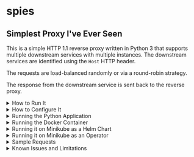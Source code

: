 # spies

## Simplest Proxy I've Ever Seen

This is a simple HTTP 1.1 reverse proxy written in Python 3 that supports multiple downstream services with multiple instances. The downstream services are identified using the `Host` HTTP header.

The requests are load-balanced randomly or via a round-robin strategy.

The response from the downstream service is sent back to the reverse proxy.

<details>
  <summary>How to Run It</summary>

You can install it in Python virtual environment

... or...

You can run it via a Docker container

... or...

You can run it on minikube (by installing it via Helm or an Operator and a CRD)

</details>

<details>
  <summary>How to Configure It</summary>

The `proxy.yaml` is the configuration file. You have to restart the application in order for the configuration to take effect. Also, for Docker/minikube, you have to rebuild the Docker image and redeploy the helm chart in order for the configuation to take effect.

### The `listen` Section

This is where you'd specify the interface and TCP port to listen on. You could use `127.0.0.1` as address, but that's complicated to be exposed from Docker containers

### The `services` Section

This is a list with the following items

- `name`: give your service a name
- `domain`: set a domain name for your service. When proxying, spies will identify the service by mapping the `Host` header value to this `domain`. If the `Host` header is not found in this list, the proxy will return `404, 'please use one of the domains in the config file'`
- `lb-strategy`: this is an optional field. The default value is `random`, but `round-robin` can also be set as a load balacing strategy between the `hosts`
- `hosts`: list of hosts/origins to balance between and proxy to. For each host, specify an `address` and a TCP `port`. No SSL verification is done while proxying to SSL

</details>

<details>
  <summary>Running the Python Application</summary>

Requirements / Tested on

- python 3.8

#### Preparing the Environment

```sh
mkdir venv
python3 -m venv venv/
. venv/bin/activate
pip install -r spies/requirements.txt
```

#### Starting the Application

```sh
cd spies
python ./proxy.py
```

Press Ctrl + C to stop the process once you're done

</details>

<details>
  <summary>Running the Docker Container</summary>

Requirements / Tested on

- docker 19

#### Building the Docker Image

```sh
export IMG_TAG=`grep tag spies-helm-chart/values.yaml | awk '{print $2}'`
docker build -t spies:$IMG_TAG .
```

#### Starting the Docker Container

```sh
docker run -it --rm --name spies -p 127.0.0.1:8080:8080 spies:$IMG_TAG
```

Press Ctrl + C to stop the process once you're done

</details>

<details>
  <summary>Running it on Minikube as a Helm Chart</summary>

Requirements / Tested on

- minikube 1.17
- kubectl 1.20
- kubernetes 1.20
- helm 3.5

#### Preparing the Helm Chart

```sh
helm dependency update ./spies-helm-chart && helm package --version `grep version spies-helm-chart/Chart.yaml | awk '{print $2}'` ./spies-helm-chart
```

#### Running it on Minikube as a Helm Chart

```sh
minikube start
eval $(minikube docker-env)
docker build -t spies:$IMG_TAG .
helm upgrade --install spies spies-helm-chart-`grep version spies-helm-chart/Chart.yaml | awk '{print $2}'`.tgz
minikube service spies
kubectl get all
```

You may note that the Docker image must be rebuilt with the docker binary provided by minikube, so that minikube can fetch the image

</details>

<details>
  <summary>Running it on Minikube as an Operator</summary>

Requirements / Tested on

- minikube 1.17
- kubectl 1.20
- kubernetes 1.20
- helm 3.5
- operator-sdk 1.4

#### Building the Docker Image

```sh
eval $(minikube docker-env)
export IMG_TAG=`grep tag spies-helm-chart/values.yaml | awk '{print $2}'`
docker build -t spies:$IMG_TAG .
```

You may note that the Docker image must be rebuilt with the docker binary provided by minikube, so that minikube can fetch the image

#### Deploying the Operator

```sh
cd spies-operator
export OPERATOR_IMG=spies-operator:$IMG_TAG
make docker-build IMG=$OPERATOR_IMG
make deploy IMG=$OPERATOR_IMG
kubectl get all
```

#### Deploy the Proxy CRD

```sh
cd spies-operator
kubectl apply -f config/samples/charts_v1alpha1_spies.yaml
kubectl get all
minikube service spies
```

</details>

<details>
  <summary>Sample Requests</summary>

In the below examples, you may want to replace "127.0.0.1:8080" with the specific IP:Port on which the proxy is exposed (for example, what `minikube service spies` returns)

```sh
curl -H "Host:wikipedia.org" http://127.0.0.1:8080/wiki/Tesla_Model_X
curl -H "Host:robots.txt" http://127.0.0.1:8080/robots.txt
curl -H "Host:this-must-fail.com" http://127.0.0.1:8080/bla
curl -H "Host:the.one" http://127.0.0.1:8080/robots.txt
```

</details>

<details>
  <summary>Known Issues and Limitations</summary>

- The biggest limitation is that... this proxy is not nginx... nor envoy, or HAproxy or Apache HTTPD... This is just for fun and/or academic purposes

- You have to restart the application if you've changed the configuration file; In case of Docker, you need to rebuild the image and restart the container if you've changed the configuration file; In case of Kubernetes, you also have to repackage the Helm chart and re-deploy it in case you've changed the configuration file
</details>
